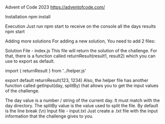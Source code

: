 Advent of Code 2023
https://adventofcode.com/

Installation
npm install

Execution
Just run npm start to receive on the console all the days results npm start

Adding more solutions
For adding a new solution, You need to add 2 files:

Solution File - index.js
This file will return the solution of the challenge. For that, there is a function called returnResult(result1, result2) which you can use to export as default.

import { returnResult } from '../helper.js'

export default returnResult(123, 1234)
Also, the helper file has another function called getInput(day, splitBy) that allows you to get the input values of the challenge.

The day value is a number / string of the current day. It must match with the day directory.
The splitBy value is the value used to split the file. By default is the line break (\n)
Input file - input.txt
Just create a .txt file with the input information that the challenge gives to you.
